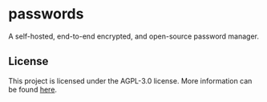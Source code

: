 # passwords

A self-hosted, end-to-end encrypted, and open-source password manager.

## License

This project is licensed under the AGPL-3.0 license. More information can be found [here](./LICENSE).
